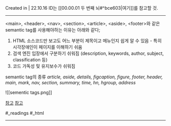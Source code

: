 Created in | 22.10.16
ID는 [[00.00.01 두 번째 뇌#^bce603|여기]]를 참고할 것.

---

\<main\>, \<header\>, \<nav\>, \<section\>, \<article\>, \<aside\>, \<footer\>와 같은 semantic tag를 사용해야하는 이유는 아래와 같다;

1. HTML 소스코드만 보고도 어느 부분이 제목이고 메뉴인지 쉽게 알 수 있음 - 특히 시각장애인이 페이지를 이해하기 쉬움
2. 검색 엔진 입장에서 구분하기 쉬워짐 (description, keywords, author, subject, classification 등)
3. 코드 가독성 및 유지보수가 쉬워짐

semantic tag의 종류
*article, aside, details, figcaption, figure, footer, header, main, mark, nav, section, summary, time, hn, hgroup, address*

![[sementic tags.png]]

[참고](https://kutar37.tistory.com/entry/%EC%8B%9C%EB%A9%98%ED%8B%B1-%ED%83%9C%EA%B7%B8-Semantic-Tag)
[참고](https://blog.naver.com/PostView.naver?blogId=dltmdxorcj&logNo=222517479143&redirect=Dlog&widgetTypeCall=true&directAccess=false)

#_readings #_html 

---
